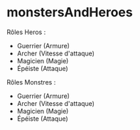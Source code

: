 # monstersAndHeroes

Rôles Heros :

- Guerrier (Armure)
- Archer (Vitesse d'attaque)
- Magicien (Magie)
- Épéiste (Attaque)

Rôles Monstres :

- Guerrier (Armure)
- Archer (Vitesse d'attaque)
- Magicien (Magie)
- Épéiste (Attaque)
